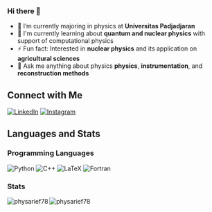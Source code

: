 ### Hi there 👋
- 🔭 I’m currently majoring in physics at **Universitas Padjadjaran**
- 🌱 I'm currently learning about **quantum and nuclear physics** with support of computational physics
- ⚡ Fun fact: Interested in **nuclear physics** and its application on **agricultural sciences**
- 💬 Ask me anything about physics **physics**, **instrumentation**, and **reconstruction methods**

## Connect with Me
[![LinkedIn][linkedin-shield]][LinkedIn]
[![Instagram][instagram-shield]][Instagram]

## Languages and Stats

### Programming Languages
![Python][python-shield]
![C++][cpp-shield]
![LaTeX][latex-shield]
![Fortran][fortran-shield]

### Stats
<img align="left" src="https://github-readme-stats.vercel.app/api/top-langs?username=physarief78&show_icons=true&locale=en&layout=compact" alt="physarief78" />
<img align="center" src="https://github-readme-stats.vercel.app/api?username=physarief78&show_icons=true&locale=en" alt="physarief78" />

<!-- Shields -->
[linkedin-shield]: https://img.shields.io/badge/-LinkedIn-blue.svg?style=flat-square&logo=linkedin&colorB=555
[instagram-shield]: https://img.shields.io/badge/-Instagram-purple.svg?style=flat-square&logo=instagram&colorB=555
[python-shield]: https://img.shields.io/badge/-Python-yellow.svg?style=flat-square&logo=python&colorB=555
[cpp-shield]: https://img.shields.io/badge/-C++-blue.svg?style=flat-square&logo=cplusplus&colorB=555
[latex-shield]: https://img.shields.io/badge/-LaTeX-green.svg?style=flat-square&logo=latex&colorB=555
[fortran-shield]: https://img.shields.io/badge/-Fortran-blueviolet.svg?style=flat-square&logo=fortran&colorB=555

<!-- Links -->
[LinkedIn]: https://www.linkedin.com/in/muhammad-arief-mulyana-6b00a92aa/
[Instagram]: https://www.instagram.com/arief78_mtb/

<!--
**physarief78/physarief78** is a ✨ _special_ ✨ repository because its `README.md` (this file) appears on your GitHub profile.

Here are some ideas to get you started:

- 🔭 I’m currently majoring in physics at Universitas Padjadjaran
- 🌱 In my physics major, i'm currently learning about quantum and nuclear physics with support of computational physics
- 👯 I’m looking to collaborate on ...
- 🤔 I’m looking for help with ...
- 💬 Ask me about ...
- 📫 How to reach me: ...
- 😄 Pronouns: ...
-⚡ Fun fact: Interested in nuclear physics and its aplication on agrcultural sciences.
-->

